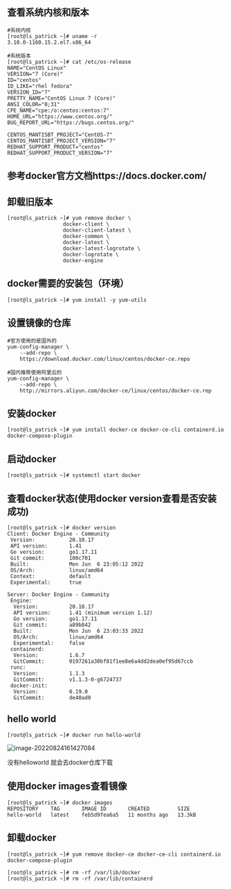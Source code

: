 ## 查看系统内核和版本

```shell
#系统内核
[root@ls_patrick ~]# uname -r
3.10.0-1160.15.2.el7.x86_64
```

```shell
#系统版本
[root@ls_patrick ~]# cat /etc/os-release
NAME="CentOS Linux"
VERSION="7 (Core)"
ID="centos"
ID_LIKE="rhel fedora"
VERSION_ID="7"
PRETTY_NAME="CentOS Linux 7 (Core)"
ANSI_COLOR="0;31"
CPE_NAME="cpe:/o:centos:centos:7"
HOME_URL="https://www.centos.org/"
BUG_REPORT_URL="https://bugs.centos.org/"

CENTOS_MANTISBT_PROJECT="CentOS-7"
CENTOS_MANTISBT_PROJECT_VERSION="7"
REDHAT_SUPPORT_PRODUCT="centos"
REDHAT_SUPPORT_PRODUCT_VERSION="7"

```



## 参考docker官方文档https://docs.docker.com/

## 卸载旧版本

```shell
[root@ls_patrick ~]# yum remove docker \
                  docker-client \
                  docker-client-latest \
                  docker-common \
                  docker-latest \
                  docker-latest-logrotate \
                  docker-logrotate \
                  docker-engine
```

## docker需要的安装包（环境）

```shell
[root@ls_patrick ~]# yum install -y yum-utils
```

## 设置镜像的仓库

```shell
#官方使用的是国外的
yum-config-manager \
    --add-repo \
    https://download.docker.com/linux/centos/docker-ce.repo
    
#国内推荐使用阿里云的
yum-config-manager \
    --add-repo \
    http://mirrors.aliyun.com/docker-ce/linux/centos/docker-ce.rep 
```

## 安装docker

```shell
[root@ls_patrick ~]# yum install docker-ce docker-ce-cli containerd.io docker-compose-plugin

```

## 启动docker

```shell
[root@ls_patrick ~]# systemctl start docker
```

## 查看docker状态(使用docker version查看是否安装成功)

```shell
[root@ls_patrick ~]# docker version
Client: Docker Engine - Community
 Version:           20.10.17
 API version:       1.41
 Go version:        go1.17.11
 Git commit:        100c701
 Built:             Mon Jun  6 23:05:12 2022
 OS/Arch:           linux/amd64
 Context:           default
 Experimental:      true

Server: Docker Engine - Community
 Engine:
  Version:          20.10.17
  API version:      1.41 (minimum version 1.12)
  Go version:       go1.17.11
  Git commit:       a89b842
  Built:            Mon Jun  6 23:03:33 2022
  OS/Arch:          linux/amd64
  Experimental:     false
 containerd:
  Version:          1.6.7
  GitCommit:        0197261a30bf81f1ee8e6a4dd2dea0ef95d67ccb
 runc:
  Version:          1.1.3
  GitCommit:        v1.1.3-0-g6724737
 docker-init:
  Version:          0.19.0
  GitCommit:        de40ad0
```

## hello world

```shell
[root@ls_patrick ~]# docker run hello-world
```

![image-20220824161427084](C:\Users\USE66\AppData\Roaming\Typora\typora-user-images\image-20220824161427084.png)

没有helloworld 就会去docker仓库下载

## 使用docker images查看镜像

```shell
[root@ls_patrick ~]# docker images
REPOSITORY    TAG       IMAGE ID       CREATED         SIZE
hello-world   latest    feb5d9fea6a5   11 months ago   13.3kB
```

## 卸载docker

```shell
[root@ls_patrick ~]# yum remove docker-ce docker-ce-cli containerd.io docker-compose-plugin

[root@ls_patrick ~]# rm -rf /var/lib/docker
[root@ls_patrick ~]# rm -rf /var/lib/containerd
```

